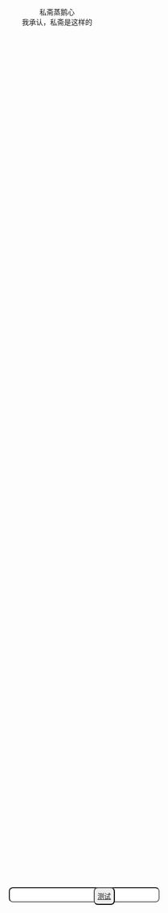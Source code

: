 <html lang="en">
<head>
    <meta charset="UTF-8">
    <meta name="viewport" content="width=device-width, initial-scale=1.0">
    <title>QSbian</title>
    <style>
        .sd{
            top: 20%;
            bottom:90%;
        }
        .wenzi{
            right: 10%;
        }
        .backgd{
            right: 35%;
            bottom: 60%;
            position: fixed;
            z-index: 0;
            animation: backgrd 25s 0s linear infinite;
        }
        div{
            display: flex;
            justify-content: center;
        }
        input{
            left: 40%;
            width: 300px;
            height: 30px;
            position: absolute;
            top: 45%;
            z-index: 1;
            margin: auto;
            border-radius: 8px;
        }
        button{
            height: 35px;
            position:absolute;
            top: 45%;
            z-index: 1;
            right: 38%;
            border-radius: 8px;
        }
        button:hover{
            background-color: black;
        }
        @keyframes backgrd {
            10%{
                background-image: url(https://th.bing.com/th/id/R.4a5d47fa96393d814ff8d87b219497e9?rik=Qt3ZhYFv%2f1gH%2fQ&riu=http%3a%2f%2fi1.hdslb.com%2fbfs%2farchive%2f66befb9779e95d4f1d4effe158056f5bcace7f03.jpg&ehk=EbIpc00bAyqfHtQf3%2fA3BZp04R6TiVd9UhENT2h0aYE%3d&risl=&pid=ImgRaw&r=0);
                width: 30%;
                height: 30%;
                background-size: 100% 100%;
            }
            20%{
                background-image: url(https://th.bing.com/th/id/OIP.NMT1_UAN25RszFd0DIlatgHaKe?rs=1&pid=ImgDetMain);
                width: 30%;
                height: 30%;
                background-size: 100% 100%;
            }
            30%{
                background-image: url(https://vrcmods.com/imgs/E2vxZyW8Gggv.jpg);
                width: 30%;
                height: 30%;
                background-size: 100% 100%;
            }
            40%{
                background-image: url(https://th.bing.com/th/id/OIP.HkaRQH_6rWEBqsz7I0_lWwHaJ4?rs=1&pid=ImgDetMain);
                width: 30%;
                height: 30%;
                background-size: 100% 100%;
            }
            50%{
                background-image: url(https://th.bing.com/th/id/R.525f2291c4ba51d5ebf5e68e8aed48d6?rik=Dld6a0yRlAw%2bbA&riu=http%3a%2f%2fi1.hdslb.com%2fbfs%2farchive%2fbedfeb8c476bea70d99242eea8dd121989b779f0.jpg&ehk=PWne0vC%2btyQpKlR1w1CCO8BW98E%2b8RNInOjrpkAo7Yw%3d&risl=&pid=ImgRaw&r=0);
                width: 30%;
                height: 30%;
                background-size: 100% 100%;
            }
            60%{
                background-image: url(https://th.bing.com/th/id/OIP.yVUdURBfVLGvXY4RwBk-gAHaLH?rs=1&pid=ImgDetMain);
                width: 30%;
                height: 30%;
                background-size: 100% 100%;
            }
            70%{
                background-image: url(https://th.bing.com/th/id/OIP.jPHiKTSvSuAk2y94YcqWBgHaEo?rs=1&pid=ImgDetMain);
                width: 30%;
                height: 30%;
                background-size: 100% 100%;
            }
            80%{
                background-image: url(https://th.bing.com/th/id/OIP.n6yYU0JHYYzW2aLdR34WjQHaGN?rs=1&pid=ImgDetMain);
                width: 30%;
                height: 30%;
                background-size: 100% 100%;
            }
            90%{
                background-image: url(https://bkimg.cdn.bcebos.com/smart/0d338744ebf81a4cde94779fd82a6059242da6c6-bkimg-process,v_1,rw_1,rh_1,pad_1,color_ffffff?x-bce-process=image/format,f_auto);
                width: 30%;
                height: 30%;
                background-size: 100% 100%;
            }
            100%{
                background-image: url(https://th.bing.com/th/id/R.18d130eb4475a063b20680c8e813e1e6?rik=pDE5Qodeui3rRw&riu=http%3a%2f%2fi1.073img.com%2f220729%2f17598537_104728_3.jpg&ehk=oxA1jH7whuBjSiX4KgEii9lSaiN4zHqbzS6fpsB%2bUEs%3d&risl=&pid=ImgRaw&r=0);
                width: 30%;
                height: 30%;
                background-size: 100% 100%;
            }
        }
    </style>
</head>
<body>
    <div class="wenzi">私斋蒸鹅心</div>
    <div class="backgd"></div>
    <div>
        <input type="text">
        <button><a href="https://xinzhuobu.com/wp-content/uploads/2022/09/20220928002th.jpg">测试</a></button>
    </div>
    <div class="sd">我承认，私斋是这样的</div>
</body>
</html>


